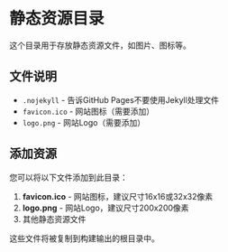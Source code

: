# 静态资源目录

这个目录用于存放静态资源文件，如图片、图标等。

## 文件说明

- `.nojekyll` - 告诉GitHub Pages不要使用Jekyll处理文件
- `favicon.ico` - 网站图标（需要添加）
- `logo.png` - 网站Logo（需要添加）

## 添加资源

您可以将以下文件添加到此目录：

1. **favicon.ico** - 网站图标，建议尺寸16x16或32x32像素
2. **logo.png** - 网站Logo，建议尺寸200x200像素
3. 其他静态资源文件

这些文件将被复制到构建输出的根目录中。
